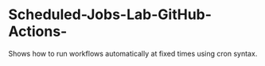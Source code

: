 # Scheduled-Jobs-Lab-GitHub-Actions-
Shows how to run workflows automatically at fixed times using cron syntax.
